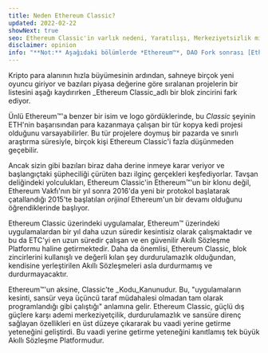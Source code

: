 ```yaml
---
title: Neden Ethereum Classic?
updated: 2022-02-22
showNext: true
seo: Ethereum Classic'in varlık nedeni, Yaratılışı, Merkeziyetsizlik misyonu ve Code is Law sayesinde mümkün kıldığı parlak geleceği içerir.
disclaimer: opinion
info: "**Not:** Aşağıdaki bölümlerde *Ethereum™*, DAO Fork sonrası [Ethereum Foundation] (https://ethereum.org) Mainnet Zincirini ifade eder, Ethereum Classic dahil birçok blok zinciri projesinde kullanılan Ethereum *protokolü* ile karıştırılmamalıdır"
---
```


Kripto para alanının hızla büyümesinin ardından, sahneye birçok yeni oyuncu giriyor ve bazıları piyasa değerine göre sıralanan projelerin bir listesini aşağı kaydırırken _Ethereum Classic_adlı bir blok zincirini fark ediyor.

Ünlü Ethereum™'a benzer bir isim ve logo gördüklerinde, bu _Classic_ şeyinin ETH'nin başarısından para kazanmaya çalışan bir tür kopya kedi projesi olduğunu varsayabilirler. Bu tür projelere doymuş bir pazarda ve sınırlı araştırma süresiyle, birçok kişi Ethereum Classic'i fazla düşünmeden geçebilir.

Ancak sizin gibi bazıları biraz daha derine inmeye karar veriyor ve başlangıçtaki şüpheciliği çürüten bazı ilginç gerçekleri keşfediyorlar. Tavşan deliğindeki yolculukları, Ethereum Classic'in Ethereum™'un bir klonu değil, Ethereum Vakfı'nın bir yıl sonra 2016'da yeni bir protokol başlatarak çatallandığı 2015'te başlatılan *orijinal* Ethereum'un bir devamı olduğunu öğrendiklerinde başlıyor.

Ethereum Classic üzerindeki uygulamalar, Ethereum™ üzerindeki uygulamalardan bir yıl daha uzun süredir kesintisiz olarak çalışmaktadır ve bu da ETC'yi en uzun süredir çalışan ve en güvenilir Akıllı Sözleşme Platformu haline getirmektedir. Daha da önemlisi, Ethereum Classic, blok zincirlerini kullanışlı ve değerli kılan şey durdurulamazlık olduğundan, kendisine yerleştirilen Akıllı Sözleşmeleri asla durdurmamış ve durdurmayacaktır.

Ethereum™'un aksine, Classic'te _Kodu_Kanunudur. Bu, "uygulamaların kesinti, sansür veya üçüncü taraf müdahalesi olmadan tam olarak programlandığı gibi çalıştığı" anlamına gelir. Ethereum Classic, güçlü dış güçlere karşı ademi merkeziyetçilik, durdurulamazlık ve sansüre direnç sağlayan özellikleri en üst düzeye çıkararak bu vaadi yerine getirme yeteneğini geliştirdi. Bu vaadi yerine getirme yeteneğini kanıtlamış tek büyük Akıllı Sözleşme Platformudur.
